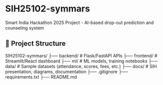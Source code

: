# SIH25102-symmars
Smart India Hackathon 2025 Project - AI-based drop-out prediction and counseling system


## 📂 Project Structure

SIH25102-symmars/
├── backend/        # Flask/FastAPI APIs
├── frontend/       # Streamlit/React dashboard
├── ml/             # ML models, training notebooks
├── data/           # Sample datasets (attendance, scores, fees, etc.)
├── docs/           # SIH presentation, diagrams, documentation
├── .gitignore
├── requirements.txt
├── README.md

